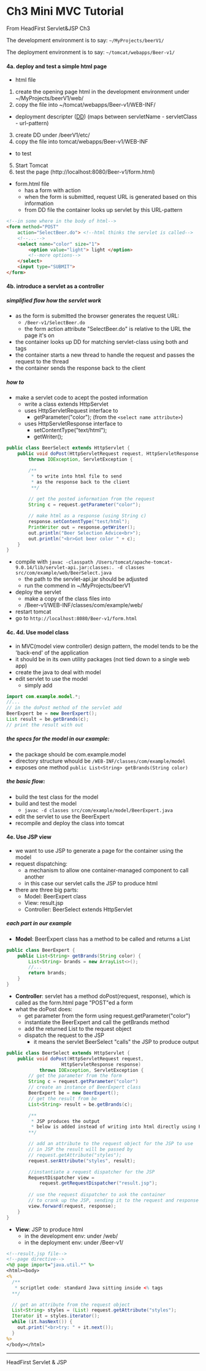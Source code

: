 # Ch3 Mini MVC Tutorial
From HeadFirst Servlet&JSP Ch3

The development environment is to say:
    `~/MyProjects/beerV1/`

The deployment environment is to say:
    `~/tomcat/webapps/Beer-v1/`

#### 4a. deploy and test a simple html page
* html file
1. create the opening page html in the development environment
    under ~/MyProjects/beerV1/web/
2. copy the file into
    ~/tomcat/webapps/Beer-v1/WEB-INF/

* deployment descripter ([DD](web.xml)) (maps between servletName - servletClass - url-pattern)
3. create DD under /beerV1/etc/
4. copy the file into tomcat/webapps/Beer-v1/WEB-INF

* to test
5. Start Tomcat
6. test the page (http://localhost:8080/Beer-v1/form.html)


* form.html file
    * has a form with action 
    * when the form is submitted, request URL is generated based on this information
    * from DD file the container looks up servlet by this URL-pattern
```html
<!--in some where in the body of html-->
<form method="POST"
    action="SelectBeer.do"> <!--html thinks the servlet is called-->
    <!--...-->
    <select name="color" size="1">
        <option value="light"> light </option>
        <!--more options-->
    </select>
    <input type="SUBMIT">
</form>
```


#### 4b. introduce a servlet as a controller

##### simplified flow how the servlet work
* as the form is submitted the browser generates the request URL:
    * `/Beer-v1/SelectBeer.do` 
    * the form action attribute "SelectBeer.do" is relative to the URL the page it's on
* the container looks up DD for matching servlet-class using both <servlet> and <servlet-name> tags
* the container starts a new thread to handle the request
    and passes the request to the thread
* the container sends the response back to the client

##### how to
* make a servlet code to acept the posted information
    * write a class extends HttpServlet
    * uses HttpServletRequest interface to 
        * getParameter("color"); (from the `<select name attribute>`)
    * uses HttpServletResponse interface to
        * setContentType("text/html");
        * getWriter();
```java
public class BeerSelect extends HttpServlet {
    public void doPost(HttpServletRequest request, HttpServletResponse response) 
        throws IOException, ServletException {

        /** 
         * to write into html file to send 
         * as the response back to the client
         **/
        
        // get the posted information from the request
        String c = request.getParameter("color");

        // make html as a response (using String c)
        response.setContentType("test/html");
        PrintWriter out = response.getWriter();
        out.println("Beer Selection Advice<br>");
        out.println("<br>Got beer color " + c);
    }
}
```
* compile with
    `javac -classpath /Users/tomcat/apache-tomcat-9.0.14/lib/servlet-api.jar:classes:. -d classes src/com/example/web/BeerSelect.java`
    * the path to the servlet-api.jar should be adjusted
    * run the commend in ~/MyProjects/beerV1
* deploy the servlet
    * make a copy of the class files into
    * /Beer-v1/WEB-INF/classes/com/example/web/
* restart tomcat
* go to `http://localhost:8080/Beer-v1/form.html`


#### 4c. 4d. Use model class
* in MVC(model view controller) design pattern,
  the model tends to be the 'back-end' of the application
* it should be in its own utility packages (not tied down to a single web app)
* create the java to deal with model
* edit servlet to use the model
    * simply add
```java
import com.example.model.*;
//...
// in the doPost method of the servlet add
BeerExpert be = new BeerExpert();
List result = be.getBrands(c);
// print the result with out
```

##### the specs for the model in our example:
* the package should be com.example.model
* directory structure whould be `/WEB-INF/classes/com/example/model`
* exposes one method `public List<String> getBrands(String color)`

##### the basic flow:
* build the test class for the model
* build and test the model
    * `javac -d classes src/com/example/model/BeerExpert.java`
* edit the servlet to use the BeerExpert
* recompile and deploy the class into tomcat


#### 4e. Use JSP view
* we want to use JSP to generate a page for the container 
 using the model
* request dispatching:
    * a mechanism to allow one container-managed component to call another
    * in this case our servlet calls the JSP to produce html
* there are three big parts: 
    * Model: BeerExpert class 
    * View: result.jsp 
    * Controller: BeerSelect extends HttpServlet

##### each part in our example
* **Model**: BeerExpert class has a method to be called and returns a List
```java
public class BeerExpert {
    public List<String> getBrands(String color) {
        List<String> brands = new ArrayList<>();
        //...
        return brands;
    }
}
```
* **Controller**: servlet has a method doPost(request, response), 
 which is called as the form.html page "POST"ed a form
* what the doPost does:
    * get parameter from the form using request.getParameter("color")
    * instantiate the BeerExpert and call the getBrands method
    * add the returned List to the request object 
    * dispatch the request to the JSP 
        * it means the servlet BeerSelect "calls" the JSP to produce output
```java
public class BeerSelect extends HttpServlet {
    public void doPost(HttpServletRequest request,
                    HttpServletResponse response)
            throws IOException, ServletException {
        // get the parameter from the form
        String c = request.getParameter("color")
        // create an instance of BeerExpert class
        BeerExpert be = new BeerExpert();
        // get the result from be
        List<String> result = be.getBrands(c);

        /**
         * JSP produces the output
         * below is added instead of writing into html directly using PrintWriter
        **/

        // add an attribute to the request object for the JSP to use
        // in JSP the result will be passed by
        // request.getAttribute("styles");
        request.serAttribute("styles", result); 

        //instantiate a request dispatcher for the JSP
        RequestDispatcher view = 
            request.getRequestDispatcher("result.jsp");
        
        // use the request dispatcher to ask the container
        // to crank up the JSP, sending it to the request and response
        view.forward(request, response);
    }
}
```
* **View**: JSP to produce html
    * in the development env: under /web/
    * in the deployment env: under /Beer-v1/
```JSP
<!--result.jsp file-->
<!--page directive-->
<%@ page import="java.util.*" %>
<html><body>
<%
  /**
   * scriptlet code: standard Java sitting inside <% tags 
  **/

  // get an attribute from the request object
  List<String> styles = (List) request.getAttribute("styles");
  Iterator it = styles.iterator();
  while (it.hasNext()) {
    out.print("<br>try: " + it.next());
  }
%>
</body></html>
```

----
HeadFirst Servlet & JSP
